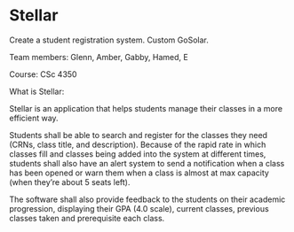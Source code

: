 # Stellar

Create a student registration system. Custom GoSolar. 

Team members: Glenn, Amber, Gabby, Hamed, E

Course: CSc 4350

What is Stellar:

Stellar is an application that helps students manage their classes in a more efficient way. 

Students shall be able to search and register for the classes they need (CRNs, class title, and description). Because of the rapid rate in which classes fill and classes being added into the system at different times, students shall also have an alert system to send a notification when a class has been opened or warn them when a class is almost at max capacity (when they’re about 5 seats left). 

The software shall also provide feedback to the students on their academic progression, displaying their GPA (4.0 scale), current classes, previous classes taken and prerequisite each class.  


